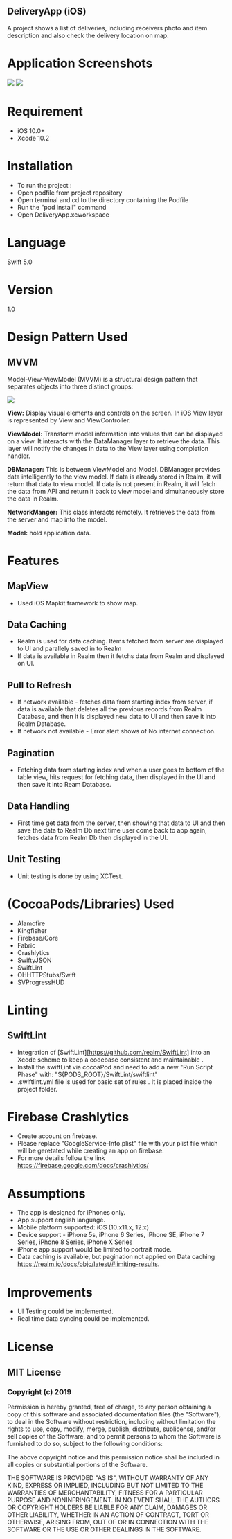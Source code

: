 ## DeliveryApp (iOS)
A project shows a list of deliveries, including receivers photo and item description and also check the delivery location on map.

# Application Screenshots
![](Screenshots/first.png)
![](Screenshots/second.png)

# Requirement
- iOS 10.0+
- Xcode 10.2

# Installation
- To run the project :
- Open podfile from project repository 
- Open terminal and cd to the directory containing the Podfile
- Run the "pod install" command
- Open DeliveryApp.xcworkspace 

# Language 
Swift 5.0

# Version
1.0 

# Design Pattern Used
## MVVM
Model-View-ViewModel (MVVM) is a structural design pattern that separates objects into three distinct groups:

![](Screenshots/architecture.png)

__View:__ Display visual elements and controls on the screen. In iOS View layer is represented by View and ViewController.

__ViewModel:__ Transform model information into values that can be displayed on a view. It interacts with the DataManager layer to retrieve the data. This layer will notify the changes in data to the View layer using completion handler.

__DBManager:__ This is between ViewModel and Model. DBManager provides data intelligently to the view model. If data is already stored in Realm, it will return that data to view model. If data is not present in Realm, it will fetch the data from API and return it back to view model and simultaneously store the data in Realm.

__NetworkManger:__ This class interacts remotely. It retrieves the data from the server and map into the model.

__Model:__ hold application data. 

# Features
## MapView
- Used iOS Mapkit framework to show map.

## Data Caching
- Realm is used for data caching. Items fetched from server are displayed to UI and parallely saved in to Realm
- If data is available in Realm then it fetchs data from Realm and displayed on UI.

## Pull to Refresh
- If network available - fetches data from starting index from server, if data is available  that deletes all the previous records from Realm Database, and  then it is displayed new data to UI and  then save it into Realm Database.
- If network not available - Error alert shows of No internet connection.

## Pagination
- Fetching data from starting index and when a user goes to bottom of the table view, hits request for fetching data, then displayed in the UI and then save it into Ream Database.

## Data Handling
- First time get data from the server, then showing that data to UI and then save the data to Realm Db next time user come back to app again, fetches data from Realm Db then displayed in the UI.

## Unit Testing
- Unit testing is done by using XCTest.

# (CocoaPods/Libraries) Used     
- Alamofire
- Kingfisher
- Firebase/Core
- Fabric
- Crashlytics
- SwiftyJSON
- SwiftLint
- OHHTTPStubs/Swift
- SVProgressHUD

# Linting
## SwiftLint
- Integration of   [SwiftLint][https://github.com/realm/SwiftLint] into an Xcode scheme to keep a codebase consistent and maintainable .
- Install the swiftLint via cocoaPod and need to add a new "Run Script Phase" with:
"${PODS_ROOT}/SwiftLint/swiftlint"
- .swiftlint.yml file is used for basic set of rules . It is placed inside the project folder.

# Firebase Crashlytics
- Create account on firebase.
- Please replace "GoogleService-Info.plist" file with your plist file which will be geretated while creating an app on firebase.
- For more details follow the link https://firebase.google.com/docs/crashlytics/

# Assumptions        
-   The app is designed for iPhones only.        
-   App support english language.
-   Mobile platform supported: iOS (10.x11.x, 12.x)        
-   Device support - iPhone 5s, iPhone 6 Series, iPhone SE, iPhone 7 Series, iPhone 8 Series, iPhone X Series    
-   iPhone app support would be limited to portrait mode.
-   Data caching is available, but pagination not applied on Data caching https://realm.io/docs/objc/latest/#limiting-results.

# Improvements
-  UI Testing could be implemented.
-  Real time data syncing could be implemented.

# License
## MIT License

### Copyright (c) 2019 

Permission is hereby granted, free of charge, to any person obtaining a copy
of this software and associated documentation files (the "Software"), to deal
in the Software without restriction, including without limitation the rights
to use, copy, modify, merge, publish, distribute, sublicense, and/or sell
copies of the Software, and to permit persons to whom the Software is
furnished to do so, subject to the following conditions:

The above copyright notice and this permission notice shall be included in all
copies or substantial portions of the Software.

THE SOFTWARE IS PROVIDED "AS IS", WITHOUT WARRANTY OF ANY KIND, EXPRESS OR
IMPLIED, INCLUDING BUT NOT LIMITED TO THE WARRANTIES OF MERCHANTABILITY,
FITNESS FOR A PARTICULAR PURPOSE AND NONINFRINGEMENT. IN NO EVENT SHALL THE
AUTHORS OR COPYRIGHT HOLDERS BE LIABLE FOR ANY CLAIM, DAMAGES OR OTHER
LIABILITY, WHETHER IN AN ACTION OF CONTRACT, TORT OR OTHERWISE, ARISING FROM,
OUT OF OR IN CONNECTION WITH THE SOFTWARE OR THE USE OR OTHER DEALINGS IN THE
SOFTWARE.
